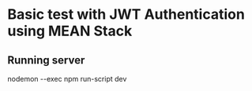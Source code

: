 # Basic test with JWT Authentication using MEAN Stack
## Running server
nodemon --exec npm run-script dev